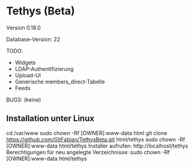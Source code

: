 Tethys (Beta)
=============

Version 0.18.0

Database-Version: 22

TODO:
* Widgets
* LDAP-Authentifizierung
* Upload-UI
* Generische members_direct-Tabelle
* Feeds

BUGS:
(keine)


Installation unter Linux
------------------------
cd /var/www
sudo chown -Rf [OWNER]:www-data html
git clone https://github.com/GitFabian/TethysBeta.git html/tethys
sudo chown -Rf [OWNER]:www-data html/tethys
Installer aufrufen: http://localhost/tethys
Berechtigungen für neu angelegte Verzeichnisse: sudo chown -Rf [OWNER]:www-data html/tethys
